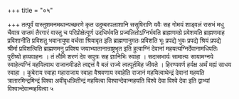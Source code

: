 +++
title = "०५"

+++
तत्पूर्वं
वास्तुशमनमथान्यच्छरणे कृत उदुम्बरपलाशानि ससुषिराणि यवैः सह गोमयं
शाड्वलं रासभं मधु चैवात्र सप्तमं तैरगारं वास्तु च
परिप्रोक्षेत्पूर्ण उदधिर्भवति
प्रज्वलितोऽग्निर्भवति ब्राह्मणमग्रे प्रवेशयति
ब्राह्मणमाह प्रविशानीति प्रविशतु भवानायुषा वर्चसा श्रियावृत इति
ब्राह्मणानुमतः प्रविशति भूः प्रपद्ये भुवः प्रपद्ये श्रियं
प्रपद्ये श्रीर्मा प्रविशत्विति ब्राह्मणमनु प्रविश्य
जयाभ्यातानान्राष्ट्रभृत इति हुत्वाग्निं
देवानां महयत्यग्निर्देवानामधिपतिः पुरीष्यो हव्यवाहनः । तं त्वैमि
शरणं देव सपुत्रः सह ज्ञानिभिः स्वाहा । सदासभार्यः सामात्यः
सायामग्नये स्वाहेत्यग्निं महयित्वाथ राजानमीडते
त्वद्दत्तं वै बलं राज्ये त्वत्पूर्तमिह जीवते । हिरण्यवर्ण
हर्यक्ष अर्थं मह्यं साधय स्वाहा । कुबेराय स्वाहा महाराजाय स्वाहा
वैश्रवणाय स्वाहेति राजानं महयित्वाथेन्द्रं देवानां महयति
त्रातारमिन्द्रमिन्द्रं विश्वा अवीवृधन्नितीन्द्रं
महयित्वा विश्वान्देवान्महयति विश्वे देवा विश्वे देवा इति द्वाभ्यां
विश्वान्देवान्महयित्वा ५   
